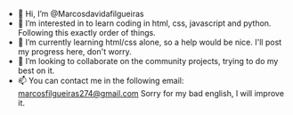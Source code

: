 - 👋 Hi, I’m @Marcosdavidafilgueiras
- 👀 I’m interested in to learn coding in html, css, javascript and python. Following this exactly order of things.
- 🌱 I’m currently learning html/css alone, so a help would be nice. I'll post my progress here, don't worry.
- 💞️ I’m looking to collaborate on the community projects, trying to do my best on it.
- 📫 You can contact me in the following email: marcosfilgueiras274@gmail.com
Sorry for my bad english, I will improve it.

<!---
Marcosdavidafilgueiras/Marcosdavidafilgueiras is a ✨ special ✨ repository because its `README.md` (this file) appears on your GitHub profile.
You can click the Preview link to take a look at your changes.
--->
